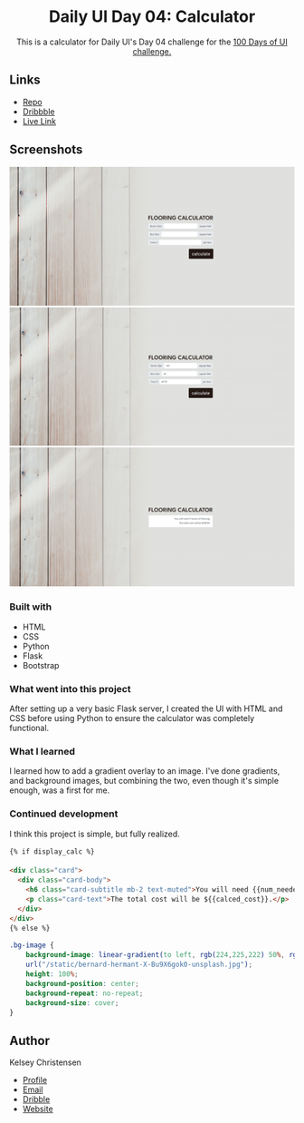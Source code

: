 <h1 align="center">Daily UI Day 04: Calculator</h1>

<p align="center">
This is a calculator for Daily UI's Day 04 challenge for the <a href="https://www.dailyui.co/"> 100 Days of UI 
challenge.</a></p>



## Links

- [Repo](https://github.com/kelseychristensen/Daily-UI-04 "Daily UI Day 04 Repo")
- [Dribbble](https://dribbble.com/shots/19952876-Daily-UI-Day-04-Calculator "Dribbble Link")
- [Live Link](https://flooring-calculator.onrender.com "Live Link")

## Screenshots

![Calculator](/calc-1.PNG "Calculator")
![With Inputs](/calc-2.PNG "With Inputs")
![Result](/calc-3.PNG "Result")

### Built with

- HTML
- CSS
- Python
- Flask
- Bootstrap

### What went into this project

After setting up a very basic Flask server, I created the UI with HTML and CSS before using Python to ensure the calculator was completely functional.


### What I learned

I learned how to add a gradient overlay to an image. I've done gradients, and background images, but combining the two, even though it's simple enough, was a first for me. 


### Continued development

I think this project is simple, but fully realized. 

```html
{% if display_calc %}

<div class="card">
  <div class="card-body">
    <h6 class="card-subtitle mb-2 text-muted">You will need {{num_needed}} boxes of flooring.</h6>
    <p class="card-text">The total cost will be ${{calced_cost}}.</p>
  </div>
</div>
{% else %}

```
```css
.bg-image {
    background-image: linear-gradient(to left, rgb(224,225,222) 50%, rgb(224,225,222, 0)),
    url("/static/bernard-hermant-X-Bu9X6gok0-unsplash.jpg");
    height: 100%;
    background-position: center;
    background-repeat: no-repeat;
    background-size: cover;
}
```
## Author

Kelsey Christensen

- [Profile](https://github.com/kelseychristensen "Kelsey Christensen")
- [Email](mailto:kelsey.c.christensen@gmail.com?subject=Hi "Hi!")
- [Dribble](https://dribbble.com/kelseychristensen "Hi!")
- [Website](http://kelseychristensen.com/ "Welcome")
